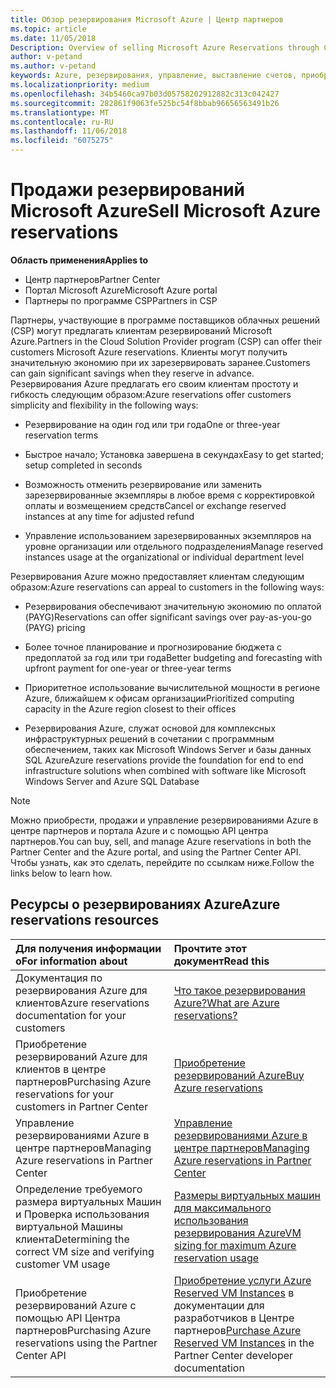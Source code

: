 ```yaml
---
title: Обзор резервирования Microsoft Azure | Центр партнеров
ms.topic: article
ms.date: 11/05/2018
Description: Overview of selling Microsoft Azure Reservations through CSP.
author: v-petand
ms.author: v-petand
keywords: Azure, резервирования, управление, выставление счетов, приобретение, Azure RI, зарезервированные экземпляры Azure
ms.localizationpriority: medium
ms.openlocfilehash: 34b5460ca97b03d05758202912882c313c042427
ms.sourcegitcommit: 282861f9063fe525bc54f8bbab96656563491b26
ms.translationtype: MT
ms.contentlocale: ru-RU
ms.lasthandoff: 11/06/2018
ms.locfileid: "6075275"
---
```

# <a name="sell-microsoft-azure-reservations"></a><span data-ttu-id="16ec7-103">Продажи резервирований Microsoft Azure</span><span class="sxs-lookup"><span data-stu-id="16ec7-103">Sell Microsoft Azure reservations</span></span>

**<span data-ttu-id="16ec7-104">Область применения</span><span class="sxs-lookup"><span data-stu-id="16ec7-104">Applies to</span></span>**

-  <span data-ttu-id="16ec7-105">Центр партнеров</span><span class="sxs-lookup"><span data-stu-id="16ec7-105">Partner Center</span></span>
-  <span data-ttu-id="16ec7-106">Портал Microsoft Azure</span><span class="sxs-lookup"><span data-stu-id="16ec7-106">Microsoft Azure portal</span></span>
-  <span data-ttu-id="16ec7-107">Партнеры по программе CSP</span><span class="sxs-lookup"><span data-stu-id="16ec7-107">Partners in CSP</span></span>

<span data-ttu-id="16ec7-108">Партнеры, участвующие в программе поставщиков облачных решений (CSP) могут предлагать клиентам резервирований Microsoft Azure.</span><span class="sxs-lookup"><span data-stu-id="16ec7-108">Partners in the Cloud Solution Provider program (CSP) can offer their customers Microsoft Azure reservations.</span></span> <span data-ttu-id="16ec7-109">Клиенты могут получить значительную экономию при их зарезервировать заранее.</span><span class="sxs-lookup"><span data-stu-id="16ec7-109">Customers can gain significant savings when they reserve in advance.</span></span> <span data-ttu-id="16ec7-110">Резервирования Azure предлагать его своим клиентам простоту и гибкость следующим образом:</span><span class="sxs-lookup"><span data-stu-id="16ec7-110">Azure reservations offer customers simplicity and flexibility in the following ways:</span></span>

-   <span data-ttu-id="16ec7-111">Резервирование на один год или три года</span><span class="sxs-lookup"><span data-stu-id="16ec7-111">One or three-year reservation terms</span></span>
 
-   <span data-ttu-id="16ec7-112">Быстрое начало; Установка завершена в секундах</span><span class="sxs-lookup"><span data-stu-id="16ec7-112">Easy to get started; setup completed in seconds</span></span> 

-   <span data-ttu-id="16ec7-113">Возможность отменить резервирование или заменить зарезервированные экземпляры в любое время с корректировкой оплаты и возмещением средств</span><span class="sxs-lookup"><span data-stu-id="16ec7-113">Cancel or exchange reserved instances at any time for adjusted refund</span></span> 

-   <span data-ttu-id="16ec7-114">Управление использованием зарезервированных экземпляров на уровне организации или отдельного подразделения</span><span class="sxs-lookup"><span data-stu-id="16ec7-114">Manage reserved instances usage at the organizational or individual department level</span></span> 

<span data-ttu-id="16ec7-115">Резервирования Azure можно предоставляет клиентам следующим образом:</span><span class="sxs-lookup"><span data-stu-id="16ec7-115">Azure reservations can appeal to customers in the following ways:</span></span>

-   <span data-ttu-id="16ec7-116">Резервирования обеспечивают значительную экономию по оплатой (PAYG)</span><span class="sxs-lookup"><span data-stu-id="16ec7-116">Reservations can offer significant savings over pay-as-you-go (PAYG) pricing</span></span>

-   <span data-ttu-id="16ec7-117">Более точное планирование и прогнозирование бюджета с предоплатой за год или три года</span><span class="sxs-lookup"><span data-stu-id="16ec7-117">Better budgeting and forecasting with upfront payment for one-year or three-year terms</span></span> 

-   <span data-ttu-id="16ec7-118">Приоритетное использование вычислительной мощности в регионе Azure, ближайшем к офисам организации</span><span class="sxs-lookup"><span data-stu-id="16ec7-118">Prioritized computing capacity in the Azure region closest to their offices</span></span>  

-   <span data-ttu-id="16ec7-119">Резервирования Azure, служат основой для комплексных инфраструктурных решений в сочетании с программным обеспечением, таких как Microsoft Windows Server и базы данных SQL Azure</span><span class="sxs-lookup"><span data-stu-id="16ec7-119">Azure reservations provide the foundation for end to end infrastructure solutions when combined with software like Microsoft Windows Server and Azure SQL Database</span></span>   

>[!NOTE]
> <span data-ttu-id="16ec7-120">Можно приобрести, продажи и управление резервированиями Azure в центре партнеров и портала Azure и с помощью API центра партнеров.</span><span class="sxs-lookup"><span data-stu-id="16ec7-120">You can buy, sell, and manage Azure reservations in both the Partner Center and the Azure portal, and using the Partner Center API.</span></span> <span data-ttu-id="16ec7-121">Чтобы узнать, как это сделать, перейдите по ссылкам ниже.</span><span class="sxs-lookup"><span data-stu-id="16ec7-121">Follow the links below to learn how.</span></span>

## <a name="azure-reservations-resources"></a><span data-ttu-id="16ec7-122">Ресурсы о резервированиях Azure</span><span class="sxs-lookup"><span data-stu-id="16ec7-122">Azure reservations resources</span></span>
|**<span data-ttu-id="16ec7-123">Для получения информации о</span><span class="sxs-lookup"><span data-stu-id="16ec7-123">For information about</span></span>**   |**<span data-ttu-id="16ec7-124">Прочтите этот документ</span><span class="sxs-lookup"><span data-stu-id="16ec7-124">Read this</span></span>**    |
|:-----------------------------|:-----------------|
| <span data-ttu-id="16ec7-125">Документация по резервирования Azure для клиентов</span><span class="sxs-lookup"><span data-stu-id="16ec7-125">Azure reservations documentation for your customers</span></span> | [<span data-ttu-id="16ec7-126">Что такое резервирования Azure?</span><span class="sxs-lookup"><span data-stu-id="16ec7-126">What are Azure reservations?</span></span>](https://docs.microsoft.com/azure/billing/billing-save-compute-costs-reservations)
|<span data-ttu-id="16ec7-127">Приобретение резервирований Azure для клиентов в центре партнеров</span><span class="sxs-lookup"><span data-stu-id="16ec7-127">Purchasing Azure reservations for your customers in Partner Center</span></span>   |[<span data-ttu-id="16ec7-128">Приобретение резервирований Azure</span><span class="sxs-lookup"><span data-stu-id="16ec7-128">Buy Azure reservations</span></span>](azure-reservations-buying.md)
|<span data-ttu-id="16ec7-129">Управление резервированиями Azure в центре партнеров</span><span class="sxs-lookup"><span data-stu-id="16ec7-129">Managing Azure reservations in Partner Center</span></span> | [<span data-ttu-id="16ec7-130">Управление резервированиями Azure в центре партнеров</span><span class="sxs-lookup"><span data-stu-id="16ec7-130">Managing Azure reservations in Partner Center</span></span>](azure-reservations-manage.md)
|<span data-ttu-id="16ec7-131">Определение требуемого размера виртуальных Машин и Проверка использования виртуальной Машины клиента</span><span class="sxs-lookup"><span data-stu-id="16ec7-131">Determining the correct VM size and verifying customer VM usage</span></span>   |[<span data-ttu-id="16ec7-132">Размеры виртуальных машин для максимального использования резервирования Azure</span><span class="sxs-lookup"><span data-stu-id="16ec7-132">VM sizing for maximum Azure reservation usage</span></span>](azure-usage.md)   |
|<span data-ttu-id="16ec7-133">Приобретение резервирований Azure с помощью API Центра партнеров</span><span class="sxs-lookup"><span data-stu-id="16ec7-133">Purchasing Azure reservations using the Partner Center API</span></span> | <span data-ttu-id="16ec7-134">[Приобретение услуги Azure Reserved VM Instances](https://docs.microsoft.com/partner-center/develop/purchase-azure-reservations) в документации для разработчиков в Центре партнеров</span><span class="sxs-lookup"><span data-stu-id="16ec7-134">[Purchase Azure Reserved VM Instances](https://docs.microsoft.com/partner-center/develop/purchase-azure-reservations) in the Partner Center developer documentation</span></span>